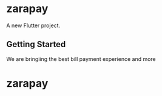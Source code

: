 # zarapay

A new Flutter project.

## Getting Started
We are bringiing the best bill payment experience and more
# zarapay
